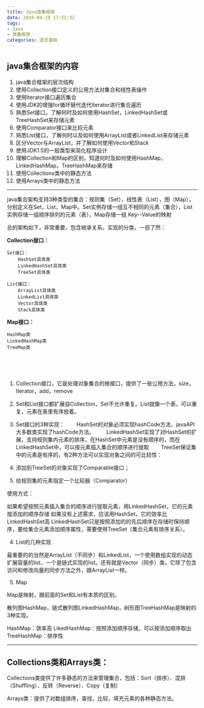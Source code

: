 ```yaml
---
title: Java类集框架
date: 2016-04-18 17:52:32
tags:
- Java
- 类集框架
categories: 语言基础
---
```


## java集合框架的内容

1. java集合框架的层次结构
2. 使用Collection接口定义的公用方法对集合和线性表操作
3. 使用Iterator接口遍历集合
4. 使用JDK的增强for循环替代迭代Iterator进行集合遍历
5. 熟悉Set接口，了解何时及如何使用HashSet，LinkedHashSet或TreeHashSet来存储元素
6. 使用Comparator接口来比较元素
7. 熟悉List接口，了解何时以及如何使用ArrayList或者LinkedList来存储元素
8. 区分Vector与ArrayList，并了解如何使用Vector和Stack
9. 使用JDK1.5的一般类型来简化程序设计
10. 理解Collection和Map的区别，知道何时及如何使用HashMap，LinkedHashMap，TreeHashMap来存储
11. 使用Collections类中的静态方法
12. 使用Arrays类中的静态方法

----

java集合架构支持3种类型的集合：规则集（Set），线性表（List），图（Map），分别定义在Set，List，Map中。Set实例存储一组互不相同的元素（集合），List实例存储一组顺序排列的元素（表），Map存储一组 Key--Value的映射

总的架构如下，非常重要，包含继承关系，实现的分类，一目了然：

**Collection接口：**

	Set接口：
		HashSet具体类
		LinkedHashSet具体类
		TreeSet具体类

	List接口：　
		ArrayList具体类
		LinkedList具体类
		Vector具体类
		Stack具体类


**Map接口：**

	HashMap类
	LinkedHashMap类
	TreeMap类　　　　　　　　　　　　
　　　　
-----



1. Collection接口，它是处理对象集合的根接口，提供了一些公用方法，size，Iterator，add，remove

2. Set和List接口都扩展自Collection，Set不允许重复。List就像一个表，可以重复，元素在表里有序放着。

3. Set接口的3种实现：
　　HashSet的对象必须实现hashCode方法，javaAPI大多数类实现了hashCode方法。
　　LinkedHashSet实现了对HashSet的扩展，支持规则集内元素的排序，在HashSet中元素是没有顺序的，而在LinkedHashSet中，可以按元素插入集合的顺序进行提取
　　TreeSet保证集中的元素是有序的，有2种方法可以实现对象之间的可比较性：
1. 添加到TreeSet的对象实现了Comparable接口；
2. 给规则集的元素指定一个比较器（Comparator）

<!--more-->
使用方式：

如果希望按照元素插入集合的顺序进行提取元素，用LinkedHashSet，它的元素按添加的顺序存储
如果没有上述需求，应该用HashSet，它的效率比LinkedHashSet高
LinkedHashSet只是按照添加的的先后顺序在存储时保持顺序，要给集合元素添加顺序属性，需要使用TreeSet（集合元素有排序关系）。

4. List的几种实现

最重要的的当然是ArrayList（不同步）和LinkedList，一个使用数组实现的动态扩展容量的list，一个是链式实现的list。还有就是Vector（同步）类，它除了包含访问和修改向量的同步方法之外，跟ArrayList一样。

5. Map

Map是映射，跟前面的Set和List有本质的区别。

散列图HashMap，链式散列图LinkedHashMap，树形图TreeHashMap是映射的3种实现。

HashMap：效率高
LikedHashMap：按照添加顺序存储，可以按添加顺序取出
TreeHashMap：排序性

-----

## Collections类和Arrays类：

Collections类提供了许多静态的方法来管理集合，包括：Sort（排序）、混排（Shuffling）、反转（Reverse）、Copy（复制）

Arrays类：提供了对数组排序，查找，比较，填充元素的各种静态方法。
